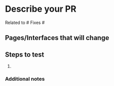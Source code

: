 # Describe your PR

Related to #
Fixes #

## Pages/Interfaces that will change

## Steps to test

1.

### Additional notes
